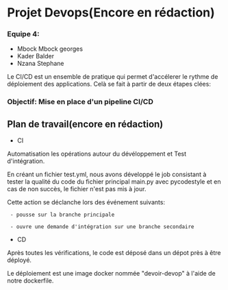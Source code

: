 # Projet Devops(Encore en rédaction)

### Equipe 4: 
- Mbock Mbock georges
- Kader Balder
- Nzana Stephane




Le CI/CD est un ensemble de pratique qui permet d'accélerer le rythme de déploiement des applications. Celà se fait à partir de deux étapes clées: 


### Objectif: Mise en place d'un pipeline CI/CD

                                        
## Plan de travail(encore en rédaction)

- CI 


Automatisation les opérations autour du dévéloppement et Test d'intégration.

En créant un fichier test.yml, nous avons développé le job consistant à tester la qualité du code du fichier principal main.py avec pycodestyle et en cas de non succès, le fichier n'est pas mis à jour.
    
Cette action se déclanche lors des événement suivants:

     - pousse sur la branche principale
                
     - ouvre une demande d'intégration sur une branche secondaire

- CD

Après toutes les vérifications, le code est déposé dans un dépot près à être déployé.
        
Le déploiement est une image docker nommée "devoir-devop" à l'aide de notre dockerfile.
